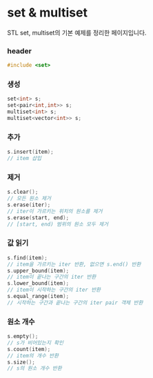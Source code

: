 # set & multiset
STL set, multiset의 기본 예제를 정리한 페이지입니다.
### header
```cpp
#include <set>
```
### 생성
```cpp
set<int> s;
set<pair<int,int>> s;
multiset<int> s;
multiset<vector<int>> s;
```
### 추가
```cpp
s.insert(item);
// item 삽입
```
### 제거
```cpp
s.clear();
// 모든 원소 제거
s.erase(iter);
// iter이 가르키는 위치의 원소를 제거
s.erase(start, end);
// [start, end) 범위의 원소 모두 제거
```
### 값 읽기
```cpp
s.find(item);
// item을 가르키는 iter 반환, 없으면 s.end() 반환
s.upper_bound(item);
// item이 끝나는 구간의 iter 반환
s.lower_bound(item);
// item이 시작하는 구간의 iter 반환
s.equal_range(item);
// 시작하는 구간과 끝나는 구간의 iter pair 객체 반환
```
### 원소 개수
```cpp
s.empty();
// s가 비어있는지 확인
s.count(item);
// item의 개수 반환
s.size();
// s의 원소 개수 반환
```